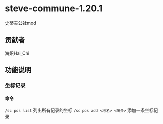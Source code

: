 # steve-commune-1.20.1
史蒂夫公社mod

## 贡献者
海炽Hai_Chi

## 功能说明
### 坐标记录
#### 命令
`/sc pos list` 列出所有记录的坐标
`/sc pos add <地名> <简介>` 添加一条坐标记录
